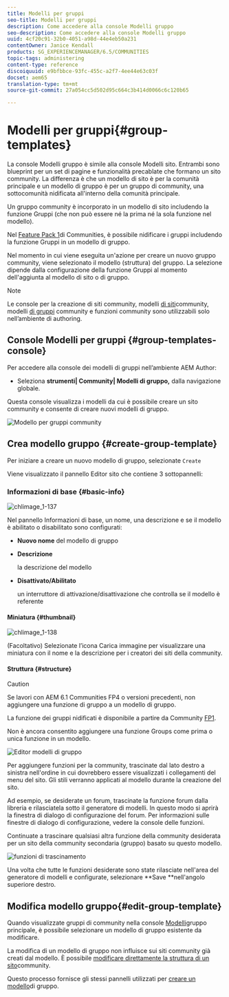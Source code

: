 ```yaml
---
title: Modelli per gruppi
seo-title: Modelli per gruppi
description: Come accedere alla console Modelli gruppo
seo-description: Come accedere alla console Modelli gruppo
uuid: 4cf20c91-32b0-4051-a98d-44e4eb50a231
contentOwner: Janice Kendall
products: SG_EXPERIENCEMANAGER/6.5/COMMUNITIES
topic-tags: administering
content-type: reference
discoiquuid: e9bfbbce-93fc-455c-a2f7-4ee44e63c03f
docset: aem65
translation-type: tm+mt
source-git-commit: 27a054cc5d502d95c664c3b414d0066c6c120b65

---
```



# Modelli per gruppi{#group-templates}

La console Modelli gruppo è simile alla console Modelli [](/help/communities/sites.md) sito. Entrambi sono blueprint per un set di pagine e funzionalità precablate che formano un sito community. La differenza è che un modello di sito è per la comunità principale e un modello di gruppo è per un gruppo di community, una sottocomunità nidificata all&#39;interno della comunità principale.

Un gruppo community è incorporato in un modello di sito includendo la funzione [](/help/communities/functions.md#groups-function) Gruppi (che non può essere né la prima né la sola funzione nel modello).

Nel [Feature Pack 1](/help/communities/deploy-communities.md#latestfeaturepack)di Communities, è possibile nidificare i gruppi includendo la funzione Gruppi in un modello di gruppo.

Nel momento in cui viene eseguita un&#39;azione per creare un nuovo gruppo community, viene selezionato il modello (struttura) del gruppo. La selezione dipende dalla configurazione della funzione Gruppi al momento dell&#39;aggiunta al modello di sito o di gruppo.

>[!NOTE]
>
>Le console per la creazione di siti [](/help/communities/sites-console.md)community, modelli [di siti](/help/communities/sites.md)community, modelli [di gruppi](/help/communities/tools-groups.md) community e funzioni [](/help/communities/functions.md) community sono utilizzabili solo nell’ambiente di authoring.

## Console Modelli per gruppi {#group-templates-console}

Per accedere alla console dei modelli di gruppi nell’ambiente AEM Author:

* Seleziona **strumenti| Community| Modelli di gruppo,** dalla navigazione globale.

Questa console visualizza i modelli da cui è possibile creare un sito [](/help/communities/sites-console.md) community e consente di creare nuovi modelli di gruppo.

![Modello per gruppi community](assets/groups-template.png)

## Crea modello gruppo {#create-group-template}

Per iniziare a creare un nuovo modello di gruppo, selezionate `Create`

Viene visualizzato il pannello Editor sito che contiene 3 sottopannelli:

### Informazioni di base {#basic-info}

![chlimage_1-137](assets/chlimage_1-137.png)

Nel pannello Informazioni di base, un nome, una descrizione e se il modello è abilitato o disabilitato sono configurati:

* **Nuovo nome** del modello di gruppo

* **Descrizione**

   la descrizione del modello

* **Disattivato/Abilitato**

   un interruttore di attivazione/disattivazione che controlla se il modello è referente

#### Miniatura {#thumbnail}

![chlimage_1-138](assets/chlimage_1-138.png)

(Facoltativo) Selezionate l’icona Carica immagine per visualizzare una miniatura con il nome e la descrizione per i creatori dei siti della community.

#### Struttura {#structure}

>[!CAUTION]
>
>Se lavori con AEM 6.1 Communities FP4 o versioni precedenti, non aggiungere una funzione di gruppo a un modello di gruppo.
>
>La funzione dei gruppi nidificati è disponibile a partire da Community [FP1](/help/communities/communities.md#latestfeaturepack).
>
>Non è ancora consentito aggiungere una funzione Groups come prima o unica funzione in un modello.

![Editor modelli di gruppo](assets/template-editor.png)

Per aggiungere funzioni per la community, trascinate dal lato destro a sinistra nell&#39;ordine in cui dovrebbero essere visualizzati i collegamenti del menu del sito. Gli stili verranno applicati al modello durante la creazione del sito.

Ad esempio, se desiderate un forum, trascinate la funzione forum dalla libreria e rilasciatela sotto il generatore di modelli. In questo modo si aprirà la finestra di dialogo di configurazione del forum. Per informazioni sulle finestre di dialogo di configurazione, vedere la console [](/help/communities/functions.md) delle funzioni.

Continuate a trascinare qualsiasi altra funzione della community desiderata per un sito della community secondaria (gruppo) basato su questo modello.

![funzioni di trascinamento](assets/dragfunctions.png)

Una volta che tutte le funzioni desiderate sono state rilasciate nell&#39;area del generatore di modelli e configurate, selezionare **Save **nell&#39;angolo superiore destro.

##  Modifica modello gruppo{#edit-group-template}

Quando visualizzate gruppi di community nella console [Modelli](#group-templates-console)gruppo principale, è possibile selezionare un modello di gruppo esistente da modificare.

La modifica di un modello di gruppo non influisce sui siti community già creati dal modello. È possibile [modificare direttamente la struttura di un sito](/help/communities/sites-console.md#modify-structure)community.

Questo processo fornisce gli stessi pannelli utilizzati per [creare un modello](#create-group-template)di gruppo.
